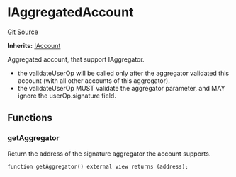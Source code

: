 # IAggregatedAccount
[Git Source](https://github.com/TrueWallet/contracts/blob/db2e75cb332931da5fdaa38bec9e4d367be1d851/src/interfaces/IAggregatedAccount.sol)

**Inherits:**
[IAccount](/src/interfaces/IAccount.sol/interface.IAccount.md)

Aggregated account, that support IAggregator.
- the validateUserOp will be called only after the aggregator validated this account (with all other accounts of this aggregator).
- the validateUserOp MUST validate the aggregator parameter, and MAY ignore the userOp.signature field.


## Functions
### getAggregator

Return the address of the signature aggregator the account supports.


```solidity
function getAggregator() external view returns (address);
```

